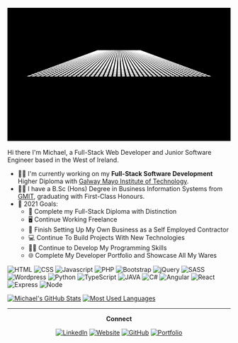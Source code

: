<p align="center">
<img src="assets/logo2.gif" alt="Hey there! I'm Michael" height="300px" width="850px">
</p>


Hi there I'm Michael, a Full-Stack Web Developer and Junior Software Engineer based in the West of Ireland.

- :man_teacher: I'm currently working on my **Full-Stack Software Development** Higher Diploma with [Galway Mayo Institute of Technology](https://gmit.ie/ "GMIT Homepage").
- :man_student: I have a B.Sc (Hons) Degree in Business Information Systems from [GMIT](https://gmit.ie/ "GMIT Homepage"), graduating with First-Class Honours. 
- :goal_net: 2021 Goals:
    - :scroll: Complete my Full-Stack Diploma with Distinction
    - :desktop_computer: Continue Working Freelance
    - :briefcase: Finish Setting Up My Own Business as a Self Employed Contractor	
    - :computer: Continue To Build Projects With New Technologies	
    - :man_technologist: Continue to Develop My Programming Skills
    - :globe_with_meridians: Complete My Developer Portfolio and Showcase All My Wares


![HTML](https://img.shields.io/static/v1?label=HTML&labelColor=6F7071&message=5&style=for-the-badge&color=E34F26&logo=html5)
![CSS](https://img.shields.io/static/v1?label=CSS&labelColor=6F7071&message=3&style=for-the-badge&color=1572B6&logo=css3&logoColor=1572B6)
![Javascript](https://img.shields.io/static/v1?label=Javascript&labelColor=6F7071&message=%20&style=for-the-badge&color=6F7071&logo=javascript)
![PHP](https://img.shields.io/static/v1?label=PHP&labelColor=6F7071&message=%20&style=for-the-badge&color=6F7071&logo=php)
![Bootstrap](https://img.shields.io/static/v1?label=Bootstrap&labelColor=5B4282&message=5&style=for-the-badge&color=5B4282&logo=bootstrap&logoColor=ffffff)
![jQuery](https://img.shields.io/static/v1?label=jQuery&labelColor=6F7071&message=%20&style=for-the-badge&color=6F7071&logo=jquery&logoColor=0868AC)
![SASS](https://img.shields.io/static/v1?label=SASS&labelColor=6F7071&message=%20&style=for-the-badge&color=6F7071&logo=sass)
![Wordpress](https://img.shields.io/static/v1?label=Wordpress&labelColor=6F7071&message=%20&style=for-the-badge&color=6F7071&logo=wordpress&logoColor=0868AC)
![Python](https://img.shields.io/static/v1?label=Python&labelColor=6F7071&message=%20&style=for-the-badge&color=6F7071&logo=python&logoColor=FFD845)
![TypeScript](https://img.shields.io/static/v1?label=TypeScript&labelColor=6F7071&message=%20&style=for-the-badge&color=6F7071&logo=TYPESCRIPT)
![JAVA](https://img.shields.io/static/v1?label=JAVA&labelColor=6F7071&message=%20&style=for-the-badge&color=6F7071&logo=java&logoColor=EA2D2E)
![C#](https://img.shields.io/static/v1?label=C%20Sharp&labelColor=6F7071&message=%20&style=for-the-badge&color=6F7071&logo=c-sharp&logoColor=9B4F96)
![Angular](https://img.shields.io/static/v1?label=Angular&labelColor=6F7071&message=%20&style=for-the-badge&color=6F7071&logo=angular&logoColor=C4473A)
![React](https://img.shields.io/static/v1?label=React&labelColor=6F7071&message=%20&style=for-the-badge&color=6F7071&logo=react&logoColor=61DAFB)
![Express](https://img.shields.io/static/v1?label=Express&labelColor=6F7071&message=%20&style=for-the-badge&color=6F7071&logo=express&logoColor=00000)
![Node](https://img.shields.io/static/v1?label=Node&labelColor=6F7071&message=%20&style=for-the-badge&color=6F7071&logo=node.js&logoColor=83CD29)

[![Michael's GitHub Stats](https://github-readme-stats.vercel.app/api?username=mogrady-git&show_icons=true&theme=dark)](https://github.com/mogrady-git/github-readme-stats)
[![Most Used Languages](https://github-readme-stats.vercel.app/api/top-langs/?username=mogrady-git&show_icons=true&theme=dark&layout=compact&langs_count=10)](https://github.com/mogrady-git/github-readme-stats)

<hr>
<p align="center">
    <strong>Connect</strong>
    <p align="center">
	    <a href="https://www.linkedin.com/in/mog-linked-in/"><img alt="LinkedIn" src="https://img.shields.io/static/v1?label=LinkedIn&labelColor=6F7071&message=%20&style=social&logo=linkedin"/></a>
	    <a href="https://codepen.io/mog-dev"><img alt="Website" src="https://img.shields.io/static/v1?label=CodePen&labelColor=6F7071&message=%20&style=social&logo=codepen"/></a>
	    <a href="https://github.com/mogrady-git/"><img alt="GitHub" src="https://img.shields.io/static/v1?label=GitHub&labelColor=6F7071&message=%20&style=social&logo=github"/></a>
	    <a href="http://www.michaelogrady.net/"><img alt="Portfolio" src="https://img.shields.io/static/v1?label=Portfolio&labelColor=6F7071&message=%20&style=social&logo=appveyor&logoColor=18d26e"/></a>
    </p>
</p>

<!-- 

### Web Development:
![HTML](https://img.shields.io/static/v1?label=HTML&labelColor=6F7071&message=5&style=for-the-badge&color=E34F26&logo=html5)
![CSS](https://img.shields.io/static/v1?label=CSS&labelColor=6F7071&message=3&style=for-the-badge&color=1572B6&logo=css3)
![Bootstrap](https://img.shields.io/static/v1?label=Bootstrap&labelColor=6F7071&message=5&style=for-the-badge&color=5B4282&logo=bootstrap)
![SASS](https://img.shields.io/static/v1?label=SASS&labelColor=6F7071&message=%20&style=for-the-badge&color=6F7071&logo=sass)
![Wordpress](https://img.shields.io/static/v1?label=Wordpress&labelColor=6F7071&message=%20&style=for-the-badge&color=6F7071&logo=WORDPRESS)

![jQuery](https://img.shields.io/static/v1?label=jQuery&labelColor=6F7071&message=%20&style=for-the-badge&color=6F7071&logo=jquery&logoColor=0868AC)
![Javascript](https://img.shields.io/static/v1?label=Javascript&labelColor=6F7071&message=%20&style=for-the-badge&color=6F7071&logo=javascript)
![Javascript](https://img.shields.io/static/v1?label=Javascript&labelColor=6F7071&message=%20&style=for-the-badge&color=6F7071&logo=javascript)
![Javascript](https://img.shields.io/static/v1?label=Javascript&labelColor=6F7071&message=%20&style=for-the-badge&color=6F7071&logo=javascript)

### Programming Languages I know:
![Javascript](https://img.shields.io/static/v1?label=Javascript&labelColor=6F7071&message=%20&style=for-the-badge&color=6F7071&logo=javascript)
![JAVA](https://img.shields.io/static/v1?label=JAVA&labelColor=6F7071&message=%20&style=for-the-badge&color=6F7071&logo=java&logoColor=EA2D2E)
![PHP](https://img.shields.io/static/v1?label=PHP&labelColor=6F7071&message=%20&style=for-the-badge&color=6F7071&logo=php)
![Javascript](https://img.shields.io/static/v1?label=Javascript&labelColor=6F7071&message=%20&style=for-the-badge&color=6F7071&logo=javascript)

### Skills:
![JSON](https://img.shields.io/static/v1?label=JSON&labelColor=6F7071&message=%20&style=for-the-badge&color=6F7071&logo=json)


### Programming Languages I am Learning:
![TypeScript](https://img.shields.io/static/v1?label=TypeScript&labelColor=6F7071&message=%20&style=for-the-badge&color=6F7071&logo=TYPESCRIPT)

### Tech I use: 
![VSCode](https://img.shields.io/static/v1?label=VSCode&labelColor=6F7071&message=1.53-insider&style=for-the-badge&color=24bfa5&logo=visual-studio)
![Github](https://img.shields.io/static/v1?label=GitHub&labelColor=6F7071&message=rebeccatraceyt&style=for-the-badge&color=73427A&logo=github)



-->


